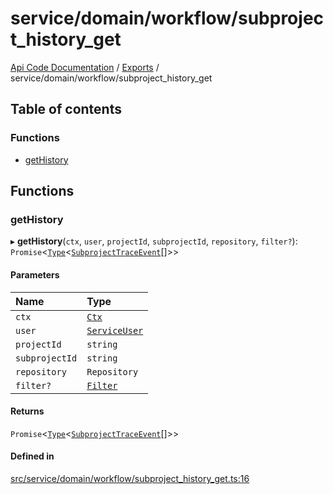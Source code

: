 # service/domain/workflow/subproject\_history\_get
 
[Api Code Documentation](../README.md) / [Exports](../modules.md) / service/domain/workflow/subproject\_history\_get

## Table of contents

### Functions

- [getHistory](service_domain_workflow_subproject_history_get.md#gethistory)

## Functions

### getHistory

▸ **getHistory**(`ctx`, `user`, `projectId`, `subprojectId`, `repository`, `filter?`): `Promise`\<[`Type`](result.md#type)\<[`SubprojectTraceEvent`](../interfaces/service_domain_workflow_subproject_trace_event.SubprojectTraceEvent.md)[]\>\>

#### Parameters

| Name | Type |
| :------ | :------ |
| `ctx` | [`Ctx`](../interfaces/lib_ctx.Ctx.md) |
| `user` | [`ServiceUser`](../interfaces/service_domain_organization_service_user.ServiceUser.md) |
| `projectId` | `string` |
| `subprojectId` | `string` |
| `repository` | `Repository` |
| `filter?` | [`Filter`](service_domain_workflow_historyFilter.md#filter) |

#### Returns

`Promise`\<[`Type`](result.md#type)\<[`SubprojectTraceEvent`](../interfaces/service_domain_workflow_subproject_trace_event.SubprojectTraceEvent.md)[]\>\>

#### Defined in

[src/service/domain/workflow/subproject_history_get.ts:16](https://github.com/openkfw/TruBudget/blob/d07ad94/api/src/service/domain/workflow/subproject_history_get.ts#L16)
